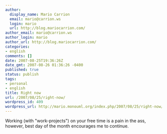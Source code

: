 ```yaml
---
author:
  display_name: Mario Carrion
  email: mario@carrion.ws
  login: mario
  url: http://blog.mariocarrion.com/
author_email: mario@carrion.ws
author_login: mario
author_url: http://blog.mariocarrion.com/
categories:
- english
comments: []
date: 2007-08-25T19:36:26Z
date_gmt: 2007-08-26 01:36:26 -0400
published: true
status: publish
tags:
- personal
- english
title: Right now
url: /2007/08/25/right-now/
wordpress_id: 409
wordpress_url: http://mario.monouml.org/index.php/2007/08/25/right-now/
---
```


<p>Working (with "work-projects") on your free time is a pain in the ass, however, best day of the month encourages me to continue.</p>
